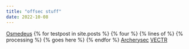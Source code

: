 ```yaml
---
title: "offsec stuff"
date: 2022-10-08
--- 
```

[Osmedeus](https://docs.osmedeus.org/) 
{%    for testpost in site.posts   %}
{%           four                  %}
{%          lines of               %}
{%         processing              %}
{%         goes here               %}
{%    endfor                       %}
[Archerysec](https://www.archerysec.com/)
[VECTR](https://github.com/SecurityRiskAdvisors/VECTR)


